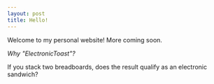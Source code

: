 ```yaml
---
layout: post
title: Hello!
---
```


Welcome to my personal website! More coming soon.

_Why "ElectronicToast"?_

If you stack two breadboards, does the result qualify as an electronic sandwich?
